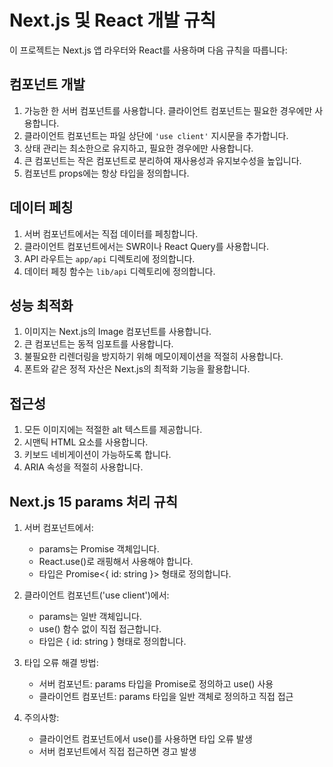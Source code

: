 # Next.js 및 React 개발 규칙

이 프로젝트는 Next.js 앱 라우터와 React를 사용하며 다음 규칙을 따릅니다:

## 컴포넌트 개발

1. 가능한 한 서버 컴포넌트를 사용합니다. 클라이언트 컴포넌트는 필요한 경우에만 사용합니다.
2. 클라이언트 컴포넌트는 파일 상단에 `'use client'` 지시문을 추가합니다.
3. 상태 관리는 최소한으로 유지하고, 필요한 경우에만 사용합니다.
4. 큰 컴포넌트는 작은 컴포넌트로 분리하여 재사용성과 유지보수성을 높입니다.
5. 컴포넌트 props에는 항상 타입을 정의합니다.

## 데이터 페칭

1. 서버 컴포넌트에서는 직접 데이터를 페칭합니다.
2. 클라이언트 컴포넌트에서는 SWR이나 React Query를 사용합니다.
3. API 라우트는 `app/api` 디렉토리에 정의합니다.
4. 데이터 페칭 함수는 `lib/api` 디렉토리에 정의합니다.

## 성능 최적화

1. 이미지는 Next.js의 Image 컴포넌트를 사용합니다.
2. 큰 컴포넌트는 동적 임포트를 사용합니다.
3. 불필요한 리렌더링을 방지하기 위해 메모이제이션을 적절히 사용합니다.
4. 폰트와 같은 정적 자산은 Next.js의 최적화 기능을 활용합니다.

## 접근성

1. 모든 이미지에는 적절한 alt 텍스트를 제공합니다.
2. 시맨틱 HTML 요소를 사용합니다.
3. 키보드 네비게이션이 가능하도록 합니다.
4. ARIA 속성을 적절히 사용합니다.

## Next.js 15 params 처리 규칙

1. 서버 컴포넌트에서:

   - params는 Promise 객체입니다.
   - React.use()로 래핑해서 사용해야 합니다.
   - 타입은 Promise<{ id: string }> 형태로 정의합니다.

2. 클라이언트 컴포넌트('use client')에서:

   - params는 일반 객체입니다.
   - use() 함수 없이 직접 접근합니다.
   - 타입은 { id: string } 형태로 정의합니다.

3. 타입 오류 해결 방법:

   - 서버 컴포넌트: params 타입을 Promise로 정의하고 use() 사용
   - 클라이언트 컴포넌트: params 타입을 일반 객체로 정의하고 직접 접근

4. 주의사항:
   - 클라이언트 컴포넌트에서 use()를 사용하면 타입 오류 발생
   - 서버 컴포넌트에서 직접 접근하면 경고 발생

